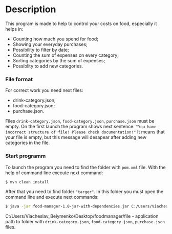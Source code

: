 # Description
This program is made to help to control your costs on food, especially it helps in:
- Counting how much you spend for food;
- Showing your everyday purchases;
- Possibility to filter by date;
- Counting the sum of expenses on every category;
- Sorting categories by the sum of expenses;
- Possiblity to add new categories.

### File format

For correct work you need next files:
- drink-category.json;
- food-category.json;
- purchase.json.

Files `drink-category.json`, `food-category.json`, `purchase.json` must be empty.
On the first launch the program shows next sentence: `"You have incorrect structure of file! Please check documentation!"`
It means that your file is empty, but this message will desapear after adding new categories in the file.

### Start programm

To launch the program you need to find the folder with `pom.xml` file.
With the help of command line execute next command: 
```sh
$ mvn clean install
```
After that you need to find folder `"targer"`.
In this folder you must open the command line and execute next commands:

```sh
$ java -jar food-manager-1.0-jar-with-dependencies.jar C:/Users/Viacheslav_Belymenko/Desktop/foodmanager
```
C:/Users/Viacheslav_Belymenko/Desktop/foodmanager/file - application path to folder with `drink-category.json`, `food-category.json`, `purchase.json` files.
